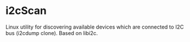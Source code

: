 # i2cScan
Linux utility for discovering available devices which are connected to I2C bus (i2cdump clone). Based on libi2c.

